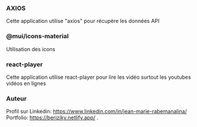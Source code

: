 ### AXIOS

Cette application utilise "axios" pour récupère les données API

### @mui/icons-material

Utilisation des icons 

### react-player

Cette application utilise react-player pour lire les vidéo surtout les youtubes vidéos en lignes

### Auteur
Profil sur Linkedin: https://www.linkedin.com/in/jean-marie-rabemanalina/ <br/>
Portfolio:  https://beriziky.netlify.app/ . 